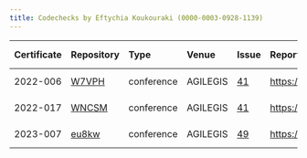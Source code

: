 ```yaml
---
title: Codechecks by Eftychia Koukouraki (0000-0003-0928-1139)
---
```



|Certificate |Repository |Type       |Venue    |Issue |Report                                |Check date |
|:-------|:--------------------------------|:------------------|:------------------|:---|:--------------------------|:----------|
|2022-006    |[W7VPH](https://osf.io/W7VPH)|conference |AGILEGIS |[41](https://github.com/codecheckers/register/issues/41)|https://doi.org/10.17605/osf.io/W7VPH |2022-07-09 |
|2022-017    |[WNCSM](https://osf.io/WNCSM)|conference |AGILEGIS |[41](https://github.com/codecheckers/register/issues/41)|https://doi.org/10.17605/osf.io/wncsm |2022-07-09 |
|2023-007    |[eu8kw](https://osf.io/eu8kw)|conference |AGILEGIS |[49](https://github.com/codecheckers/register/issues/49)|https://doi.org/10.17605/osf.io/eu8kw |2023-06-13 |
